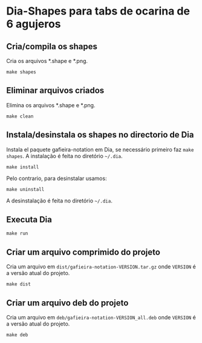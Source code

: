 # Dia-Shapes para tabs de ocarina de 6 agujeros

## Cria/compila os shapes
Cria os arquivos *.shape e *.png. 

	make shapes

## Eliminar arquivos criados
Elimina os arquivos *.shape e *.png.

	make clean

## Instala/desinstala os shapes no directorio de Dia 
Instala el paquete gafieira-notation em Dia, se necessário primeiro faz `make shapes`.
A instalação é feita no diretório `~/.dia`.

	make install

Pelo contrario, para desinstalar usamos:

    make uninstall

A desinstalação é feita no diretório `~/.dia`.

## Executa Dia

	make run

## Criar um arquivo comprimido do projeto
Cria um arquivo em `dist/gafieira-notation-VERSION.tar.gz` onde `VERSION` é a versão atual do projeto.

	make dist

## Criar um arquivo deb do projeto
Cria um arquivo em `deb/gafieira-notation-VERSION_all.deb` onde `VERSION` é a versão atual do projeto.

	make deb


